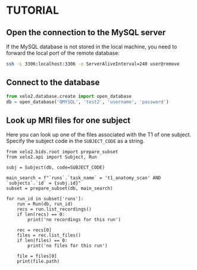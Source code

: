 # TUTORIAL

## Open the connection to the MySQL server

If the MySQL database is not stored in the local machine, you need to forward the local port of the remote database:

```bash
ssh -L 3306:localhost:3306 -o ServerAliveInterval=240 user@remove
```

## Connect to the database

```python
from xelo2.database.create import open_database
db = open_database('QMYSQL', 'test2', 'username', 'password')
```

## Look up MRI files for one subject
Here you can look up one of the files associated with the T1 of one subject. 
Specify the subject code in the `SUBJECT_CODE` as a string.

```
from xelo2.bids.root import prepare_subset
from xelo2.api import Subject, Run

subj = Subject(db, code=SUBJECT_CODE)

main_search = f"`runs`.`task_name` = 't1_anatomy_scan' AND `subjects`.`id` = {subj.id}"
subset = prepare_subset(db, main_search)

for run_id in subset['runs']:
    run = Run(db, run_id)
    recs = run.list_recordings()
    if len(recs) == 0:
        print('no recordings for this run')
        
    rec = recs[0]
    files = rec.list_files()
    if len(files) == 0:
        print('no files for this run')
    
    file = files[0]
    print(file.path)
```
